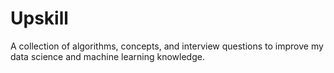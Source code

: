 # Upskill
A collection of algorithms, concepts, and interview questions to improve my data science and machine learning knowledge.
